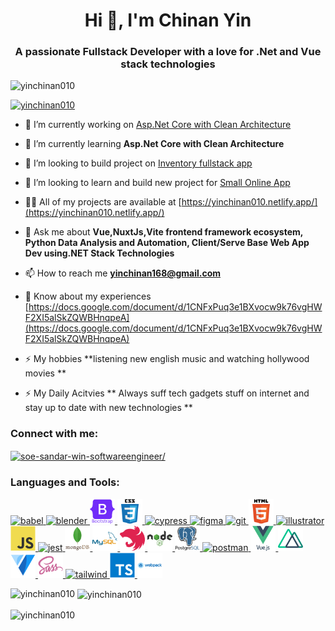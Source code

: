 <h1 align="center">Hi 👋, I'm Chinan Yin</h1>
<h3 align="center">A passionate Fullstack Developer with a love for .Net and Vue stack technologies</h3>

<p align="left"> <img src="https://komarev.com/ghpvc/?username=yinchinan010&label=Profile%20views&color=0e75b6&style=flat" alt="yinchinan010" /> </p>

<p align="left"> <a href="https://github.com/ryo-ma/github-profile-trophy"><img src="https://github-profile-trophy.vercel.app/?username=yinchinan010" alt="yinchinan010" /></a> </p>

- 🔭 I’m currently working on [Asp.Net Core with Clean Architecture](https://github.com/yinchinan010/AspNetCore-CleanArchitecture)

- 🌱 I’m currently learning **Asp.Net Core with Clean Architecture**

- 👯 I’m looking to build project on [Inventory fullstack app](https://github.com/yinchinan010/InventoryManagementSystem)

- 🤝 I’m looking to learn and build new project for [Small Online App](https://github.com/yinchinan010/TamChetApp)

- 👨‍💻 All of my projects are available at [https://yinchinan010.netlify.app/](https://yinchinan010.netlify.app/)

- 💬 Ask me about **Vue,NuxtJs,Vite frontend framework ecosystem,  Python Data Analysis and Automation, Client/Serve Base Web App Dev using.NET Stack Technologies**

- 📫 How to reach me **yinchinan168@gmail.com**

- 📄 Know about my experiences [https://docs.google.com/document/d/1CNFxPuq3e1BXvocw9k76vgHWF2XI5alSkZQWBHnqpeA](https://docs.google.com/document/d/1CNFxPuq3e1BXvocw9k76vgHWF2XI5alSkZQWBHnqpeA)

- ⚡ My hobbies **listening new english music and watching hollywood movies **

- ⚡ My Daily Acitvies ** Always suff tech gadgets stuff on internet and stay up to date with new technologies **

<h3 align="left">Connect with me:</h3>
<p align="left">
<a href="https://linkedin.com/in/Chinan Yin/" target="blank"><img align="center" src="https://raw.githubusercontent.com/rahuldkjain/github-profile-readme-generator/master/src/images/icons/Social/linked-in-alt.svg" alt="soe-sandar-win-softwareengineer/" height="30" width="40" /></a>
</p>
<h3 align="left">Languages and Tools:</h3>

<p align="left"> <a href="https://babeljs.io/" target="_blank" rel="noreferrer"> <img src="https://www.vectorlogo.zone/logos/babeljs/babeljs-icon.svg" alt="babel" width="40" height="40"/> </a> 
<a href="https://www.blender.org/" target="_blank" rel="noreferrer"> <img src="https://download.blender.org/branding/community/blender_community_badge_white.svg" alt="blender" width="40" height="40"/> </a> 
<a href="https://getbootstrap.com" target="_blank" rel="noreferrer"> <img src="https://raw.githubusercontent.com/devicons/devicon/master/icons/bootstrap/bootstrap-plain-wordmark.svg" alt="bootstrap" width="40" height="40"/> </a> 
<a href="https://www.w3schools.com/css/" target="_blank" rel="noreferrer"> <img src="https://raw.githubusercontent.com/devicons/devicon/master/icons/css3/css3-original-wordmark.svg" alt="css3" width="40" height="40"/> </a> 
<a href="https://www.cypress.io" target="_blank" rel="noreferrer"> <img src="https://raw.githubusercontent.com/simple-icons/simple-icons/6e46ec1fc23b60c8fd0d2f2ff46db82e16dbd75f/icons/cypress.svg" alt="cypress" width="40" height="40"/> </a> 
<a href="https://www.figma.com/" target="_blank" rel="noreferrer"> <img src="https://www.vectorlogo.zone/logos/figma/figma-icon.svg" alt="figma" width="40" height="40"/> </a>
<a href="https://git-scm.com/" target="_blank" rel="noreferrer"> <img src="https://www.vectorlogo.zone/logos/git-scm/git-scm-icon.svg" alt="git" width="40" height="40"/> </a> 
<a href="https://www.w3.org/html/" target="_blank" rel="noreferrer"> <img src="https://raw.githubusercontent.com/devicons/devicon/master/icons/html5/html5-original-wordmark.svg" alt="html5" width="40" height="40"/> </a> 
<a href="https://www.adobe.com/in/products/illustrator.html" target="_blank" rel="noreferrer"> <img src="https://www.vectorlogo.zone/logos/adobe_illustrator/adobe_illustrator-icon.svg" alt="illustrator" width="40" height="40"/> </a> <a href="https://developer.mozilla.org/en-US/docs/Web/JavaScript" target="_blank" rel="noreferrer"> <img src="https://raw.githubusercontent.com/devicons/devicon/master/icons/javascript/javascript-original.svg" alt="javascript" width="40" height="40"/> </a> 
<a href="https://jestjs.io" target="_blank" rel="noreferrer"> <img src="https://www.vectorlogo.zone/logos/jestjsio/jestjsio-icon.svg" alt="jest" width="40" height="40"/> </a> 
<a href="https://www.mongodb.com/" target="_blank" rel="noreferrer"> <img src="https://raw.githubusercontent.com/devicons/devicon/master/icons/mongodb/mongodb-original-wordmark.svg" alt="mongodb" width="40" height="40"/> </a> 
<a href="https://www.mysql.com/" target="_blank" rel="noreferrer"> <img src="https://raw.githubusercontent.com/devicons/devicon/master/icons/mysql/mysql-original-wordmark.svg" alt="mysql" width="40" height="40"/> </a> 
<a href="https://nestjs.com/" target="_blank" rel="noreferrer"> <img src="https://raw.githubusercontent.com/devicons/devicon/master/icons/nestjs/nestjs-plain.svg" alt="nestjs" width="40" height="40"/> </a> 
<a href="https://nodejs.org" target="_blank" rel="noreferrer"> <img src="https://raw.githubusercontent.com/devicons/devicon/master/icons/nodejs/nodejs-original-wordmark.svg" alt="nodejs" width="40" height="40"/> </a>
<a href="https://www.postgresql.org" target="_blank" rel="noreferrer"> <img src="https://raw.githubusercontent.com/devicons/devicon/master/icons/postgresql/postgresql-original-wordmark.svg" alt="postgresql" width="40" height="40"/> </a> 
<a href="https://postman.com" target="_blank" rel="noreferrer"> <img src="https://www.vectorlogo.zone/logos/getpostman/getpostman-icon.svg" alt="postman" width="40" height="40"/> </a> 
<a href="https://vuejs.org" target="_blank" rel="noreferrer"> <img src="https://raw.githubusercontent.com/devicons/devicon/master/icons/vuejs/vuejs-original-wordmark.svg" alt="Vue" width="40" height="40"/> </a>
<a href="https://vuejs.org" target="_blank" rel="noreferrer"> <img src="https://raw.githubusercontent.com/devicons/devicon/master/icons/nuxtjs/nuxtjs-original.svg" alt="Nuxt" width="40" height="40"/> </a> 
<a href="https://nuxt.js.org" target="_blank" rel="noreferrer"> <img src="https://raw.githubusercontent.com/devicons/devicon/master/icons/vuetify/vuetify-original.svg" alt="Vuetify" width="40" height="40"/> </a>
<a href="https://sass-lang.com" target="_blank" rel="noreferrer"> <img src="https://raw.githubusercontent.com/devicons/devicon/master/icons/sass/sass-original.svg" alt="sass" width="40" height="40"/> </a> 
<a href="https://tailwindcss.com/" target="_blank" rel="noreferrer"> <img src="https://www.vectorlogo.zone/logos/tailwindcss/tailwindcss-icon.svg" alt="tailwind" width="40" height="40"/> </a> 
<a href="https://www.typescriptlang.org/" target="_blank" rel="noreferrer"> <img src="https://raw.githubusercontent.com/devicons/devicon/master/icons/typescript/typescript-original.svg" alt="typescript" width="40" height="40"/> </a> 
<a href="https://webpack.js.org" target="_blank" rel="noreferrer"> <img src="https://raw.githubusercontent.com/devicons/devicon/d00d0969292a6569d45b06d3f350f463a0107b0d/icons/webpack/webpack-original-wordmark.svg" alt="webpack" width="40" height="40"/> </a> </p>

<p><img align="left" src="https://github-readme-stats.vercel.app/api/top-langs?username=yinchinan010&show_icons=true&locale=en&layout=compact" alt="yinchinan010" /></p>

<p>&nbsp;<img align="center" src="https://github-readme-stats.vercel.app/api?username=yinchinan010&show_icons=true&locale=en" alt="yinchinan010" /></p>

<p><img align="center" src="https://github-readme-streak-stats.herokuapp.com/?user=yinchinan010&" alt="yinchinan010" /></p>
